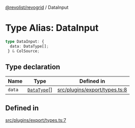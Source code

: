 [@revolist/revogrid](README.md) / DataInput

# Type Alias: DataInput

```ts
type DataInput: {
  data: DataType[];
 } & ColSource;
```

## Type declaration

| Name | Type | Defined in |
| ------ | ------ | ------ |
| `data` | [`DataType`](TypeAlias.DataType.md)[] | [src/plugins/export/types.ts:8](https://github.com/revolist/revogrid/blob/a649ddca5a4a20f5f68ee92610066873d77a049a/src/plugins/export/types.ts#L8) |

## Defined in

[src/plugins/export/types.ts:7](https://github.com/revolist/revogrid/blob/a649ddca5a4a20f5f68ee92610066873d77a049a/src/plugins/export/types.ts#L7)
